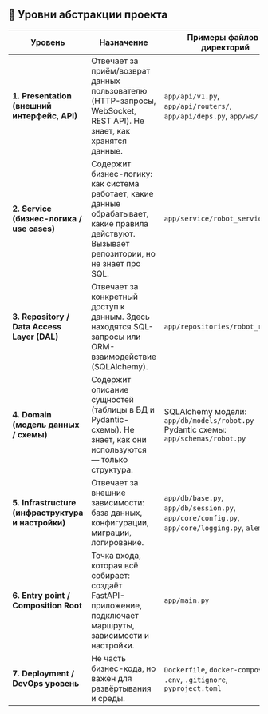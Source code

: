 ## 🧩 Уровни абстракции проекта

| Уровень | Назначение | Примеры файлов / директорий |
|----------|-------------|-----------------------------|
| **1. Presentation (внешний интерфейс, API)** | Отвечает за приём/возврат данных пользователю (HTTP-запросы, WebSocket, REST API). Не знает, как хранятся данные. | `app/api/v1.py`, `app/api/routers/`, `app/api/deps.py`, `app/ws/` |
| **2. Service (бизнес-логика / use cases)** | Содержит бизнес-логику: как система работает, какие данные обрабатывает, какие правила действуют. Вызывает репозитории, но не знает про SQL. | `app/service/robot_service.py` |
| **3. Repository / Data Access Layer (DAL)** | Отвечает за конкретный доступ к данным. Здесь находятся SQL-запросы или ORM-взаимодействие (SQLAlchemy). | `app/repositories/robot_repo.py` |
| **4. Domain (модель данных / схемы)** | Содержит описание сущностей (таблицы в БД и Pydantic-схемы). Не знает, как они используются — только структура. | SQLAlchemy модели: `app/db/models/robot.py`<br> Pydantic схемы: `app/schemas/robot.py` |
| **5. Infrastructure (инфраструктура и настройки)** | Отвечает за внешние зависимости: база данных, конфигурации, миграции, логирование. | `app/db/base.py`, `app/db/session.py`, `app/core/config.py`, `app/core/logging.py`, `alembic/` |
| **6. Entry point / Composition Root** | Точка входа, которая всё собирает: создаёт FastAPI-приложение, подключает маршруты, зависимости и настройки. | `app/main.py` |
| **7. Deployment / DevOps уровень** | Не часть бизнес-кода, но важен для развёртывания и среды. | `Dockerfile`, `docker-compose.yml`, `.env`, `.gitignore`, `pyproject.toml` |
